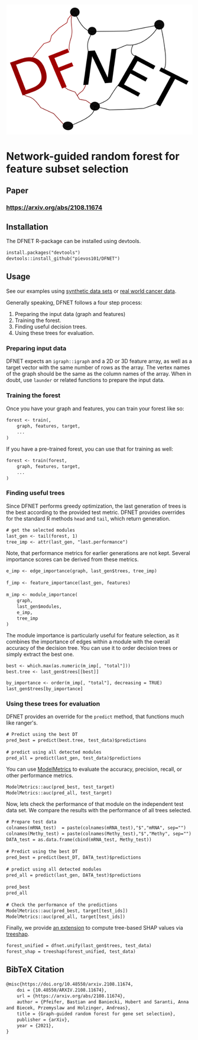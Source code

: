 ![DFNETLogo](https://github.com/pievos101/DFNET/blob/cran/DFNET_logo.png)

# Network-guided random forest for feature subset selection

## Paper

### https://arxiv.org/abs/2108.11674

## Installation
The DFNET R-package can be installed using devtools.

```{r}
install.packages("devtools")
devtools::install_github("pievos101/DFNET")
```

## Usage

See our examples using [synthetic data sets](https://github.com/pievos101/DFNET/blob/cran/examples/barabasi/simulation.R)
or [real world cancer data](https://github.com/pievos101/DFNET/blob/cran/examples/ppi/DFNET_Application.R).

Generally speaking, DFNET follows a four step process:

1. Preparing the input data (graph and features)
2. Training the forest.
3. Finding useful decision trees.
4. Using these trees for evaluation.

### Preparing input data
DFNET expects an `igraph::igraph` and a 2D or 3D feature array, as well as a
target vector with the same number of rows as the array.
The vertex names of the graph should be the same as the column names of the array.
When in doubt, use `launder` or related functions to prepare the input data.

### Training the forest
Once you have your graph and features, you can train your forest like so:

```{r}
forest <- train(,
    graph, features, target,
    ...
)
```

If you have a pre-trained forest, you can use that for training as well:

```{r}
forest <- train(forest,
    graph, features, target,
    ...
)
```



### Finding useful trees
Since DFNET performs greedy optimization, the last generation of trees
is the best according to the provided test metric.  DFNET provides overrides for
the standard R methods `head` and `tail`, which return generation.

```{r}
# get the selected modules
last_gen <- tail(forest, 1)
tree_imp <- attr(last_gen, "last.performance")
```

Note, that performance metrics for earlier generations are not kept.
Several importance scores can be derived from these metrics.

```{r}
e_imp <- edge_importance(graph, last_gen$trees, tree_imp)

f_imp <- feature_importance(last_gen, features)

m_imp <- module_importance(
    graph,
    last_gen$modules,
    e_imp,
    tree_imp
)
```

The module importance is particularly useful for feature selection, as it
combines the importance of edges within a module with the overall accuracy
of the decision tree.  You can use it to order decision trees or simply
extract the best one.

```{r}
best <- which.max(as.numeric(m_imp[, "total"]))
best.tree <- last_gen$trees[[best]]
```

```{r}
by_importance <- order(m_imp[, "total"], decreasing = TRUE)
last_gen$trees[by_importance]
```

### Using these trees for evaluation

DFNET provides an override for the `predict` method, that functions much like ranger's.

```{r}
# Predict using the best DT
pred_best = predict(best.tree, test_data)$predictions

# predict using all detected modules
pred_all = predict(last_gen, test_data)$predictions
```

You can use [ModelMetrics](https://cran.r-project.org/web/packages/ModelMetrics/index.html) to
evaluate the accuracy, precision, recall, or other performance metrics.

```
ModelMetrics::auc(pred_best, test_target)
ModelMetrics::auc(pred_all, test_target)
```

Now, lets check the performance of that module on the independent test data set. We compare the results with the performance of all trees selected.

```{r}
# Prepare test data
colnames(mRNA_test)  = paste(colnames(mRNA_test),"$","mRNA", sep="")
colnames(Methy_test) = paste(colnames(Methy_test),"$","Methy", sep="")
DATA_test = as.data.frame(cbind(mRNA_test, Methy_test))

# Predict using the best DT
pred_best = predict(best_DT, DATA_test)$predictions

# predict using all detected modules
pred_all = predict(last_gen, DATA_test)$predictions

pred_best
pred_all

# Check the performance of the predictions
ModelMetrics::auc(pred_best, target[test_ids])
ModelMetrics::auc(pred_all, target[test_ids])
```

Finally, we provide [an extension](https://github.com/pievos101/DFNET/blob/cran/extensions/treeshap.R) to
compute tree-based SHAP values via [treeshap](https://github.com/ModelOriented/treeshap).

```{r}
forest_unified = dfnet.unify(last_gen$trees, test_data)
forest_shap = treeshap(forest_unified, test_data)
```

## BibTeX Citation

```
@misc{https://doi.org/10.48550/arxiv.2108.11674,
    doi = {10.48550/ARXIV.2108.11674},
    url = {https://arxiv.org/abs/2108.11674},
    author = {Pfeifer, Bastian and Baniecki, Hubert and Saranti, Anna and Biecek, Przemyslaw and Holzinger, Andreas},
    title = {Graph-guided random forest for gene set selection},
    publisher = {arXiv},
    year = {2021},
}
```
